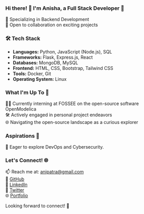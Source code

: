 ### Hi there! 👋 I'm Anisha, a Full Stack Developer 🚀

🎯 Specializing in Backend Development  
🤝 Open to collaboration on exciting projects  

### 🛠️ Tech Stack  
- **Languages:** Python, JavaScript (Node.js), SQL
- **Frameworks:** Flask, Express.js, React
- **Databases:** MongoDB, MySQL
- **Frontend:** HTML, CSS, Bootstrap, Tailwind CSS
- **Tools:** Docker, Git
- **Operating System:** Linux

### What I'm Up To 🚀
👩‍💻 Currently interning at FOSSEE on the open-source software OpenModelica  
🛠️ Actively engaged in personal project endeavors  
🌐 Navigating the open-source landscape as a curious explorer

### Aspirations 🌈
🚀 Eager to explore DevOps and Cybersecurity.

### Let's Connect! 🌐
📫 Reach me at: anipatra@gmail.com  
🔗 [GitHub](https://github.com/ap766)  
🔗 [LinkedIn](https://www.linkedin.com/in/anishapatra/)  
🔗 [Twitter](https://twitter.com/anisha_908)  
🌐 [Portfolio](anipatra.me)

Looking forward to connect! 🚀
